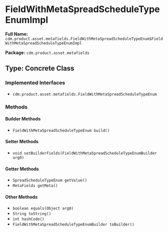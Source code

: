 # FieldWithMetaSpreadScheduleTypeEnumImpl

**Full Name:** `cdm.product.asset.metafields.FieldWithMetaSpreadScheduleTypeEnum$FieldWithMetaSpreadScheduleTypeEnumImpl`

**Package:** `cdm.product.asset.metafields`

## Type: Concrete Class

### Implemented Interfaces

- `cdm.product.asset.metafields.FieldWithMetaSpreadScheduleTypeEnum`

### Methods

#### Builder Methods

- `FieldWithMetaSpreadScheduleTypeEnum build()`

#### Setter Methods

- `void setBuilderFields(FieldWithMetaSpreadScheduleTypeEnumBuilder arg0)`

#### Getter Methods

- `SpreadScheduleTypeEnum getValue()`
- `MetaFields getMeta()`

#### Other Methods

- `boolean equals(Object arg0)`
- `String toString()`
- `int hashCode()`
- `FieldWithMetaSpreadScheduleTypeEnumBuilder toBuilder()`

